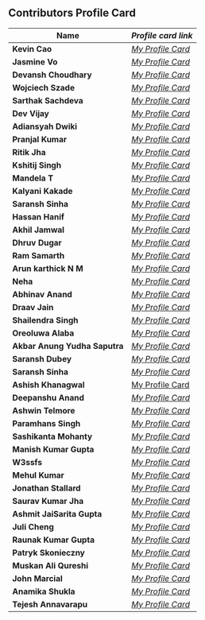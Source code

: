 ## Contributors Profile Card

| **Name**                      | _Profile card link_                                                                 |
| ----------------------------- | ----------------------------------------------------------------------------------- |
| **Kevin Cao**                 | _[My Profile Card](https://www.kevincao.xyz/profile-card/)_                         |
| **Jasmine Vo**                | _[My Profile Card](https://jasminepvo.github.io/Profile-Card/)_                     |
| **Devansh Choudhary**         | _[My Profile Card](https://devansh-1007.github.io/pcard/)_                          |
| **Wojciech Szade**            | _[My Profile Card](https://wojciechszade.github.io/Profile-card/)_                  |
| **Sarthak Sachdeva**          | _[My Profile Card](https://portfolio-sarthakk24.vercel.app/)_                       |
| **Dev Vijay**                 | _[My Profile Card](https://devvj-1.github.io/My-profile-card/)_                     |
| **Adiansyah Dwiki**           | _[My Profile Card](https://adiansyah-dwiki.netlify.app/)_                           |
| **Pranjal Kumar**             | _[My Profile Card](https://linktr.ee/pranjalkumar)_                                 |
| **Ritik Jha**                 | _[My Profile Card](https://profilecard17.netlify.app/)_   
| **Kshitij Singh**             | _[My Profile Card](https://kshitij321.github.io/portfoliocard.github.io/profilecard.html)_ |
| **Mandela T**                 | _[My Profile Card](https://mandelatuks.github.io/Profile-Card/)_                    |
| **Kalyani Kakade**            | _[My Profile Card](https://mysocialpage.netlify.app/)_                              |
| **Saransh Sinha**             | _[My Profile Card](http://profile-card-wraith17.vercel.app/)_                       |
| **Hassan Hanif**              | _[My Profile Card](https://hassancodess.carrd.co/)_                                 |
| **Akhil Jamwal**              | _[My Profile Card](https://akhilj321.github.io/profile-card/)_                      |
| **Dhruv Dugar**               | _[My Profile Card](https://profile-card-dhruv-dugar.vercel.app/)_                   |
| **Ram Samarth**               | _[My Profile Card](https://achiverram28.github.io/ProfileCard/)_                    |
| **Arun karthick N M**         | _[My Profile Card](https://arunkarthicknm.github.io/my-profile/)_                   |
| **Neha**                      | _[My Profile Card](https://inquisitiveme15.github.io/Profile-Card-hactoberfest22/)_ |
| **Abhinav Anand**             | _[My Profile Card](http://abhiportyes.surge.sh/)_                                   |
| **Draav Jain**                | _[My Profile Card](https://heartfelt-dango-6b418e.netlify.app/)_                    |
| **Shailendra Singh**          | _[My Profile Card](https://shailendra1703.github.io/Profile-Card/)_                 |
| **Oreoluwa Alaba**            | _[My Profile Card](https://sandiego2049.github.io/profile-card/)_                   |
| **Akbar Anung Yudha Saputra** | _[My Profile Card](https://akbarsaputrait.github.io/Profile-Card/)_                 |
| **Saransh Dubey** | _[My Profile Card](https://portfolio-saransh14.vercel.app/)_                 |
| **Saransh Sinha**             | _[My Profile Card](http://profile-card-wraith17.vercel.app/)_                       |
| **Ashish Khanagwal**          | [My Profile Card](https://ashish-khanagwal.github.io/profile-card.github.io/)       |
| **Deepanshu Anand**           | _[My Profile Card](https://deepanshu0810.github.io/my-profile-card/)_               |
| **Ashwin Telmore**  | _[My Profile Card](https://ashwintelmore.github.io/)_ |
| **Paramhans Singh**           | _[My Profile Card](https://paramhans-singh.github.io/Profile-Card/)_               |
| **Sashikanta Mohanty**  | _[My Profile Card](https://profile-card-seven-self.vercel.app/)_                       |
| **Manish Kumar Gupta**        | _[My Profile Card](https://heismanish.github.io/profile-card.github.io/)_           |
| **W3ssfs**           | _[My Profile Card](https://w3ssfs.github.io/profile_card-w3ssfs/)_               |
| **Mehul Kumar** | _[My Profile Card](https://profile-card-2r1rnnrbw-mehul2711.vercel.app/)_ |
| **Jonathan Stallard** | _[My Profile Card](https://stallardjw.github.io/Profile-Card/)_ |
| **Saurav Kumar Jha**          | _[My Profile Card](https://saurav50.github.io/Profile-card/)_                       |
| **Ashmit JaiSarita Gupta** | _[My Profile Card](https://devilkiller-ag.github.io/Profile-Card/)_ |
| **Juli Cheng**          | _[My Profile Card](https://starlit-narwhal-827998.netlify.app/)_                       |
| **Raunak Kumar Gupta** | _[My Profile Card](https://sparkling-clafoutis-af7317.netlify.app/)_ |
| **Patryk Skonieczny** | _[My Profile Card](https://bmalvo.github.io/ProfileCard/)_ |
| **Muskan Ali Qureshi**        | _[My Profile Card](https://muskan467.github.io/Profile-card/)_                      |
| **John Marcial**                | _[My Profile Card](https://john121904.github.io/Profile-Card/)_                      |
| **Anamika Shukla**       | _[My Profile Card](https://namika0305.github.io/Profile-card/)_        |
| **Tejesh Annavarapu**       | _[My Profile Card](https://inquisitive-wisp-197149.netlify.app/)_        |
